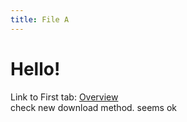 ```yaml
---
title: File A
---
```


# Hello!

Link to First tab: [Overview](../overview)  
check new download method. seems ok